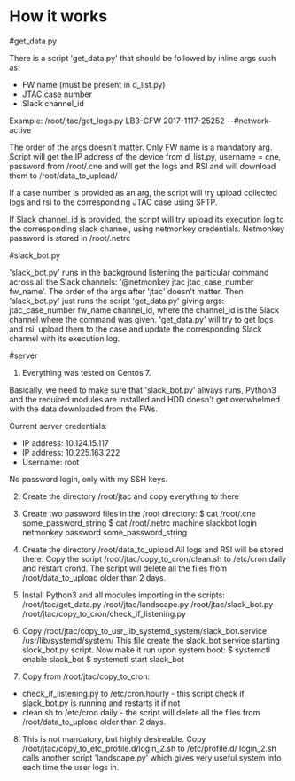 # How it works
#get_data.py

There is a script 'get_data.py' that should be followed by inline args such as:
- FW name (must be present in d_list.py)
- JTAC case number
- Slack channel_id

Example:
/root/jtac/get_logs.py LB3-CFW 2017-1117-25252 --#network-active

The order of the args doesn't matter. Only FW name is a mandatory arg. Script will get the IP address of the device from d_list.py, username = cne, password from /root/.cne and will get the logs and RSI and will download them to /root/data_to_upload/<FW name>

If a case number is provided as an arg, the script will try upload collected logs and rsi to the corresponding JTAC case using SFTP.

If Slack channel_id is provided, the script will try upload its execution log to the corresponding slack channel, using netmonkey credentials. Netmonkey password is stored in /root/.netrc

#slack_bot.py

'slack_bot.py' runs in the background listening the particular command across all the Slack channels: '@netmonkey jtac jtac_case_number fw_name'. The order of the args after 'jtac' doesn't matter.
Then 'slack_bot.py' just runs the script 'get_data.py' giving args: jtac_case_number fw_name channel_id, where the channel_id is the Slack channel where the command was given. 'get_data.py' will try to get logs and rsi, upload them to the case and update the corresponding Slack channel with its execution log.

#server

1) Everything was tested on Centos 7.

Basically, we need to make sure that 'slack_bot.py' always runs, Python3 and the required modules are installed and HDD doesn't get overwhelmed with the data downloaded from the FWs.

Current server credentials:

- IP address: 10.124.15.117
- IP address: 10.225.163.222
- Username: root

No password login, only with my SSH keys.

2) Create the directory /root/jtac and copy everything to there

3) Create two password files in the /root directory:
$ cat /root/.cne
some_password_string
$ cat /root/.netrc
machine slackbot login netmonkey password some_password_string

4) Create the directory /root/data_to_upload
All logs and RSI will be stored there.
Copy the script /root/jtac/copy_to_cron/clean.sh to /etc/cron.daily and restart crond. The script will delete all the files from /root/data_to_upload older than 2 days.

5) Install Python3 and all modules importing in the scripts:
/root/jtac/get_data.py
/root/jtac/landscape.py
/root/jtac/slack_bot.py
/root/jtac/copy_to_cron/check_if_listening.py

6) Copy /root/jtac/copy_to_usr_lib_systemd_system/slack_bot.service /usr/lib/systemd/system/
This file create the slack_bot service starting slock_bot.py script. Now make it run upon system boot:
$ systemctl enable slack_bot
$ systemctl start slack_bot

7) Copy from /root/jtac/copy_to_cron:
- check_if_listening.py to /etc/cron.hourly - this script check if slack_bot.py is running and restarts it if not
- clean.sh to /etc/cron.daily - the script will delete all the files from /root/data_to_upload older than 2 days.

8) This is not mandatory, but highly desireable. Copy /root/jtac/copy_to_etc_profile.d/login_2.sh to /etc/profile.d/
login_2.sh calls another script 'landscape.py' which gives very useful system info each time the user logs in. 
